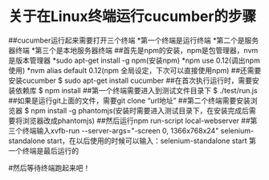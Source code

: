 # 关于在Linux终端运行cucumber的步骤
  ##cucumber运行起来需要打开三个终端
     *第一个终端是运行终端
     *第二个是服务器终端
     *第三个是本地服务器终端
  ##首先是npm的安装，npm是包管理器，nvm是版本管理器
     *sudo apt-get install -g npm(安装npm)
     *npm use 0.12(调出npm使用)
     *nvm alias default 0.12(npm 全局设定，下次可以直接使用npm)
  ##还需要安装cucumber
     $ sudo apt-get install cucumber
  ##在首次执行运行时，需要安装依赖库
     $ npm install
  ##第一个终端需要进入到测试文件目录下
     $ ./test/run.js
  ##如果是运行git上面的文件，需要git clone “url地址”
  ##第二个终端需要安装浏览器
     $ npm install -g phantomjs(安装时需要进入测试目录下，在安装完成后需要将浏览器改成phantomjs)
  ##然后运行npm run-script local-webserver
  ##第三个终端输入xvfb-run --server-args="-screen 0, 1366x768x24" selenium-standalone start，在以后使用的时候可以输入：selenium-standalone start
  第一个终端是最后运行的
  
#然后等待终端跑起来吧！

